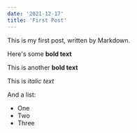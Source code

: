 ```yaml
---
date: '2021-12-17'
title: 'First Post'
---
```


This is my first post, written by Markdown.

Here's some **bold text**

This is another **bold text**

This is _italic text_

And a list:

- One
- Two
- Three
